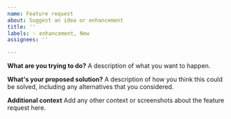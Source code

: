 ```yaml
---
name: Feature request
about: Suggest an idea or enhancement
title: ''
labels: 💡 enhancement, New
assignees: ''

---
```

**What are you trying to do?**
A description of what you want to happen.

**What's your proposed solution?**
A description of how you think this could be solved, including any alternatives that you considered.

**Additional context**
Add any other context or screenshots about the feature request here.